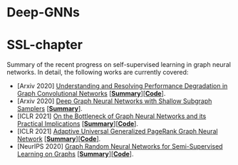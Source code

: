# Deep-GNNs

# SSL-chapter
Summary of the recent progress on self-supervised learning in graph neural networks. In detail, the following works are currently covered:

* [Arxiv 2020] [Understanding and Resolving Performance Degradation in Graph Convolutional Networks](https://arxiv.org/pdf/2006.07107.pdf) [[**Summary**]()][[**Code**](https://github.com/miafei/NodeNorm)].
* [Arxiv 2020] [Deep Graph Neural Networks with Shallow Subgraph Samplers](https://arxiv.org/pdf/2012.01380.pdf) [[**Summary**]()].
* [ICLR 2021] [On the Bottleneck of Graph Neural Networks and its Practical Implications](https://openreview.net/pdf?id=i80OPhOCVH2) [[**Summary**]()][[**Code**](https://github.com/tech-srl/bottleneck/)].
* [ICLR 2021] [Adaptive Universal Generalized PageRank Graph Neural Network](https://openreview.net/pdf?id=n6jl7fLxrP) [[**Summary**]()][[**Code**](https://github.com/graphdml-uiuc-jlu/geom-gcn)].
* [NeurIPS 2020] [Graph Random Neural Networks for
Semi-Supervised Learning on Graphs](https://proceedings.neurips.cc/paper/2020/file/fb4c835feb0a65cc39739320d7a51c02-Paper.pdf) [[**Summary**]]()[[**Code**]](https://github.com/THUDM/GRAND).
